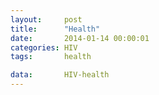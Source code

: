 ```yaml
---
layout:     post
title:      "Health"
date:       2014-01-14 00:00:01
categories: HIV
tags:       health

data:       HIV-health
---
```


